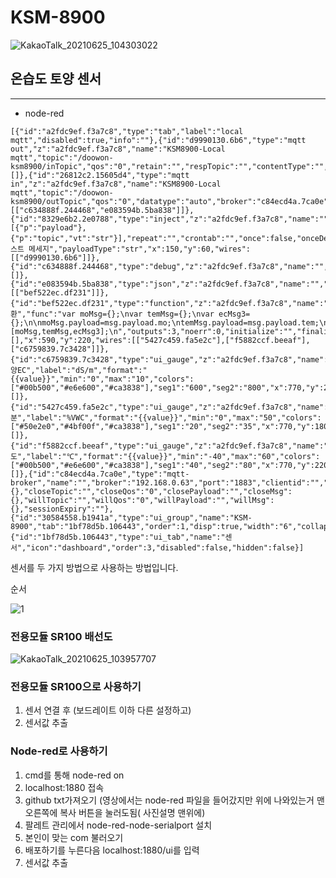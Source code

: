 # KSM-8900
![KakaoTalk_20210625_104303022](https://user-images.githubusercontent.com/37902752/123356182-28271400-d5a2-11eb-8a0c-576a4994f4bb.png)

## 온습도 토양 센서
---



* node-red 
```
[{"id":"a2fdc9ef.f3a7c8","type":"tab","label":"local mqtt","disabled":true,"info":""},{"id":"d9990130.6b6","type":"mqtt out","z":"a2fdc9ef.f3a7c8","name":"KSM8900-Local mqtt","topic":"/doowon-ksm8900/inTopic","qos":"0","retain":"","respTopic":"","contentType":"","userProps":"","correl":"","expiry":"","broker":"c84ecd4a.7ca0e","x":380,"y":60,"wires":[]},{"id":"26812c2.15605d4","type":"mqtt in","z":"a2fdc9ef.f3a7c8","name":"KSM8900-Local mqtt","topic":"/doowon-ksm8900/outTopic","qos":"0","datatype":"auto","broker":"c84ecd4a.7ca0e","nl":false,"rap":true,"rh":0,"x":150,"y":140,"wires":[["c634888f.244468","e083594b.5ba838"]]},{"id":"8329e6b2.2e0788","type":"inject","z":"a2fdc9ef.f3a7c8","name":"","props":[{"p":"payload"},{"p":"topic","vt":"str"}],"repeat":"","crontab":"","once":false,"onceDelay":0.1,"topic":"","payload":"테스트 메세지","payloadType":"str","x":150,"y":60,"wires":[["d9990130.6b6"]]},{"id":"c634888f.244468","type":"debug","z":"a2fdc9ef.f3a7c8","name":"","active":true,"tosidebar":true,"console":false,"tostatus":false,"complete":"payload","targetType":"msg","statusVal":"","statusType":"auto","x":430,"y":140,"wires":[]},{"id":"e083594b.5ba838","type":"json","z":"a2fdc9ef.f3a7c8","name":"","property":"payload","action":"","pretty":false,"x":410,"y":220,"wires":[["bef522ec.df231"]]},{"id":"bef522ec.df231","type":"function","z":"a2fdc9ef.f3a7c8","name":"변환","func":"var moMsg={};\nvar temMsg={};\nvar ecMsg3={};\n\nmoMsg.payload=msg.payload.mo;\ntemMsg.payload=msg.payload.tem;\necMsg3.payload=msg.payload.ec;\n\nreturn [moMsg,temMsg,ecMsg3];\n","outputs":3,"noerr":0,"initialize":"","finalize":"","libs":[],"x":590,"y":220,"wires":[["5427c459.fa5e2c"],["f5882ccf.beeaf"],["c6759839.7c3428"]]},{"id":"c6759839.7c3428","type":"ui_gauge","z":"a2fdc9ef.f3a7c8","name":"EC","group":"30584558.b1941a","order":2,"width":"3","height":"3","gtype":"compass","title":"토양EC","label":"dS/m","format":"{{value}}","min":"0","max":"10","colors":["#00b500","#e6e600","#ca3838"],"seg1":"600","seg2":"800","x":770,"y":260,"wires":[]},{"id":"5427c459.fa5e2c","type":"ui_gauge","z":"a2fdc9ef.f3a7c8","name":"","group":"30584558.b1941a","order":0,"width":"3","height":"3","gtype":"donut","title":"수분","label":"%VWC","format":"{{value}}","min":"0","max":"50","colors":["#50e2e0","#4bf00f","#ca3838"],"seg1":"20","seg2":"35","x":770,"y":180,"wires":[]},{"id":"f5882ccf.beeaf","type":"ui_gauge","z":"a2fdc9ef.f3a7c8","name":"","group":"30584558.b1941a","order":1,"width":"3","height":"3","gtype":"donut","title":"온도","label":"℃","format":"{{value}}","min":"-40","max":"60","colors":["#00b500","#e6e600","#ca3838"],"seg1":"40","seg2":"80","x":770,"y":220,"wires":[]},{"id":"c84ecd4a.7ca0e","type":"mqtt-broker","name":"","broker":"192.168.0.63","port":"1883","clientid":"","usetls":false,"protocolVersion":"4","keepalive":"60","cleansession":true,"birthTopic":"","birthQos":"0","birthPayload":"","birthMsg":{},"closeTopic":"","closeQos":"0","closePayload":"","closeMsg":{},"willTopic":"","willQos":"0","willPayload":"","willMsg":{},"sessionExpiry":""},{"id":"30584558.b1941a","type":"ui_group","name":"KSM-8900","tab":"1bf78d5b.106443","order":1,"disp":true,"width":"6","collapse":false},{"id":"1bf78d5b.106443","type":"ui_tab","name":"센서","icon":"dashboard","order":3,"disabled":false,"hidden":false}]
```
센서를 두 가지 방법으로 사용하는 방법입니다.

순서

![1](https://user-images.githubusercontent.com/59568377/122491263-9ad24580-d01e-11eb-92cf-f61cb3d44cd0.jpg)

### 전용모듈 SR100 배선도                      
![KakaoTalk_20210625_103957707](https://user-images.githubusercontent.com/37902752/123356078-f4e48500-d5a1-11eb-8765-5bf7ec2ad367.png)

### 전용모듈 SR100으로 사용하기
1. 센서 연결 후 (보드레이트 이하 다른 설정하고)
2. 센서값 추출

### Node-red로 사용하기
1. cmd를 통해 node-red on
2. localhost:1880 접속
3. github txt가져오기 (영상에서는 node-red 파일을 들어갔지만 위에 나와있는거 맨 오른쪽에 복사 버튼을 눌러도됨( 사진설명 맨위에)
4. 팔레트 관리에서 node-red-node-serialport 설치
5. 본인이 맞는 com 불러오기
6. 배포하기를 누른다음 localhost:1880/ui를 입력
7. 센서값 추출
